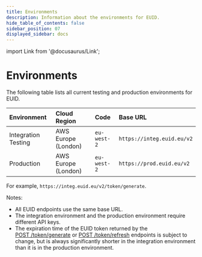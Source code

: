 ```yaml
---
title: Environments
description: Information about the environments for EUID.
hide_table_of_contents: false
sidebar_position: 07
displayed_sidebar: docs
---
```


import Link from '@docusaurus/Link';

# Environments

The following table lists all current testing and production environments for EUID.

| Environment | Cloud Region | Code | Base URL |
| :--- | :--- | :--- | :--- |
| Integration Testing | AWS Europe (London) | `eu-west-2` | `https://integ.euid.eu/v2` |
| Production | AWS Europe (London) | `eu-west-2` | `https://prod.euid.eu/v2` |

For example, `https://integ.euid.eu/v2/token/generate`.

Notes:

- All EUID endpoints use the same base URL.
- The integration environment and the production environment require different <Link href="../ref-info/glossary-uid#gl-api-key">API keys</Link>.
- The expiration time of the <Link href="../ref-info/glossary-uid#gl-euid-token">EUID token</Link> returned by the [POST&nbsp;/token/generate](../endpoints/post-token-generate.md) or [POST&nbsp;/token/refresh](../endpoints/post-token-refresh.md) endpoints is subject to change, but is always significantly shorter in the integration environment than it is in the production environment.
